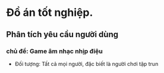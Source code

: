 # Đồ án tốt nghiệp.
## Phân tích yêu cầu người dùng
### chủ đề: Game âm nhạc nhịp điệu
- Đối tượng: Tất cả mọi người, đặc biết là người chơi tập trun